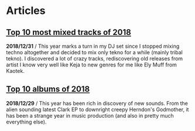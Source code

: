 # Articles

## [Top 10 most mixed tracks of 2018](2018-12-31-top-10-mixed-tracks-2018)

**2018/12/31** / This year marks a turn in my DJ set since I stopped mixing techno altogether and decided to mix only tekno for a while (mainly tribal tekno). I discovered a lot of crazy tracks, rediscovering old releases from artist I know very well like Keja to new genres for me like Ely Muff from Kaotek.

## [Top 10 albums of 2018](2018-12-29-top-10-albums-2018)

**2018/12/29** / This year has been rich in discovery of new sounds. From the alien sounding latest Clark EP to downright creepy Herndon's Godmother, it has been a strange year in music production (and also in pretty much everything else).

